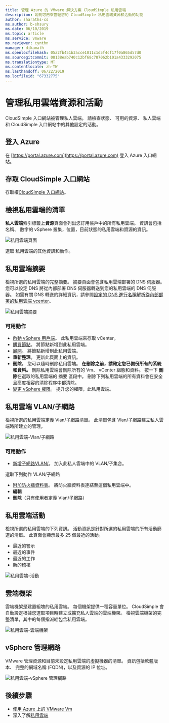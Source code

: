 ```yaml
---
title: 管理 Azure 的 VMware 解決方案 CloudSimple 私用雲端
description: 說明可用來管理您的 CloudSimple 私用雲端資源和活動的功能
author: sharaths-cs
ms.author: b-shsury
ms.date: 06/10/2019
ms.topic: article
ms.service: vmware
ms.reviewer: cynthn
manager: dikamath
ms.openlocfilehash: 05a2fb451b3acce1011c1d5f4cf17f0a865d57d0
ms.sourcegitcommit: 08138eab740c12bf68c787062b101a4333292075
ms.translationtype: MT
ms.contentlocale: zh-TW
ms.lasthandoff: 06/22/2019
ms.locfileid: "67332775"
---
```

# <a name="manage-private-cloud-resources-and-activity"></a>管理私用雲端資源和活動

CloudSimple 入口網站被管理私人雲端。  請檢查狀態、 可用的資源、 私人雲端和 CloudSimple 入口網站中的其他設定的活動。

## <a name="sign-in-to-azure"></a>登入 Azure

在 [https://portal.azure.com](https://portal.azure.com) 登入 Azure 入口網站。

## <a name="access-the-cloudsimple-portal"></a>存取 CloudSimple 入口網站

存取權[CloudSimple 入口網站](access-cloudsimple-portal.md)。

## <a name="view-the-list-of-private-clouds"></a>檢視私用雲端的清單

**私人雲端**索引標籤上**資源**頁面會列出您訂用帳戶中的所有私用雲端。 資訊會包括名稱、 數字的 vSphere 叢集，位置，目前狀態的私用雲端和資源的資訊。

![私用雲端頁面](media/manage-private-cloud.png)

選取 私用雲端的其他資訊和動作。

## <a name="private-cloud-summary"></a>私用雲端摘要

檢視所選的私用雲端的完整摘要。  摘要頁面會包含私用雲端部署的 DNS 伺服器。  您可以設定 DNS 將從內部部署 DNS 伺服器轉送到您的私用雲端的 DNS 伺服器。  如需有關 DNS 轉送的詳細資訊，請參閱[設定的 DNS 進行名稱解析從內部部署的私用雲端 vcenter](https://docs.azure.cloudsimple.com/on-premises-dns-setup/)。

![私用雲端摘要](media/private-cloud-summary.png)

### <a name="available-actions"></a>可用動作

* [啟動 vSphere 用戶端](https://docs.azure.cloudsimple.com/vsphere-access/)。 此私用雲端來存取 vCenter。
* [購買節點](create-nodes.md)。 將節點新增到此私用雲端。
* [展開](expand-private-cloud.md)。 將節點新增到此私用雲端。
* **重新整理**。 更新此頁面上的資訊。
* **刪除**。 您可以隨時刪除私用雲端。 **在刪除之前，請確定您已備份所有的系統和資料。** 刪除私用雲端會刪除所有的 Vm、 vCenter 組態和資料。 按一下 **刪除**在選取的私用雲端的 摘要 區段中。 刪除下列私用雲端的所有資料會在安全且高度相容的清除程序中都清除。
* [變更 vSphere 權限](escalate-private-cloud-privileges.md)。  提升您的權限，此私用雲端。

## <a name="private-cloud-vlanssubnets"></a>私用雲端 VLAN/子網路

檢視所選的私用雲端定義 Vlan/子網路清單。  此清單包含 Vlan/子網路建立私人雲端時所建立的管理。

![私用雲端-Vlan/子網路](media/private-cloud-vlans-subnets.png) 

### <a name="available-actions"></a>可用動作

* [新增子網路VLAN/](https://docs.azure.cloudsimple.com/create-vlan-subnet/)。 加入此私人雲端中的 VLAN/子集合。

選取下列動作 VLAN/子網路
* [附加防火牆資料表](https://docs.azure.cloudsimple.com/firewall/)。 將防火牆資料表連結至這個私用雲端中。
* **編輯**
* **刪除**（只有使用者定義 Vlan/子網路）

## <a name="private-cloud-activity"></a>私用雲端活動

檢視所選的私用雲端的下列資訊。  活動資訊是針對所選的私用雲端的所有活動篩選的清單。  此頁面會顯示最多 25 個最近的活動。

* 最近的警示
* 最近的事件
* 最近的工作
* 新的稽核

![私用雲端-活動](media/private-cloud-activity.png)

## <a name="cloud-racks"></a>雲端機架

雲端機架是建置組塊的私用雲端。 每個機架提供一種容量單位。 CloudSimple 會自動設定根據您選取項目時建立或擴充私人雲端的雲端機架。  檢視雲端機架的完整清單，其中的每個指派給包含私用雲端。

![私用雲端-雲端機架](media/private-cloud-cloudracks.png)

## <a name="vsphere-management-network"></a>vSphere 管理網路

VMware 管理資源和目前未設定私用雲端的虛擬機器的清單。 資訊包括軟體版本、 完整的網域名稱 (FQDN)，以及資源的 IP 位址。

![私用雲端-vSphere 管理網路](media/private-cloud-vsphere-management-network.png)

## <a name="next-steps"></a>後續步驟

* [使用 Azure 上的 VMware Vm](quickstart-create-vmware-virtual-machine.md)
* 深入了解[私用雲端](cloudsimple-private-cloud.md)